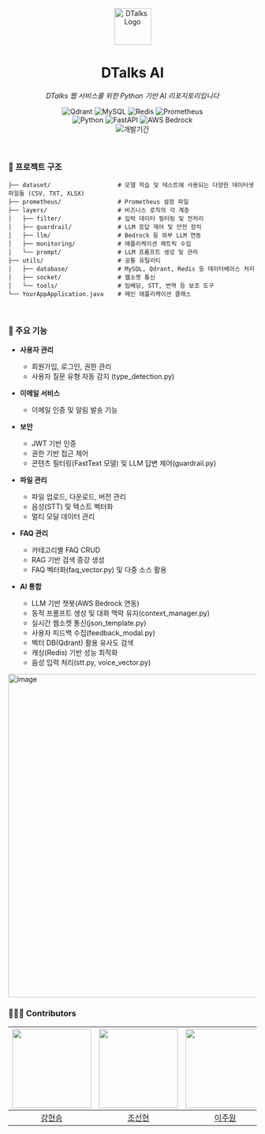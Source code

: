 <div align="center">

<img width="75" alt="DTalks Logo" src="https://github.com/user-attachments/assets/8901ef46-86b0-44d8-b9f5-d32f831a5651" />

<h1>DTalks AI</h1>

<p><em>DTalks 웹 서비스를 위한 Python 기반 AI 리포지토리입니다</em></p>

<p>
  <img src="https://img.shields.io/badge/Qdrant-FF4B4B?style=for-the-badge&logo=qdrant&logoColor=white" alt="Qdrant"/>
  <img src="https://img.shields.io/badge/MySQL-4479A1?style=for-the-badge&logo=mysql&logoColor=white" alt="MySQL"/>
  <img src="https://img.shields.io/badge/Redis-DC382D?style=for-the-badge&logo=redis&logoColor=white" alt="Redis"/>
  <img src="https://img.shields.io/badge/Prometheus-E6522C?style=for-the-badge&logo=prometheus&logoColor=white" alt="Prometheus"/>
<br>
  <img src="https://img.shields.io/badge/Python-3776AB?style=for-the-badge&logo=python&logoColor=white" alt="Python"/>
  <img src="https://img.shields.io/badge/FastAPI-009688?style=for-the-badge&logo=fastapi&logoColor=white" alt="FastAPI"/>
  <img src="https://img.shields.io/badge/AWS_Bedrock-FF9900?style=for-the-badge&logo=amazonaws&logoColor=white" alt="AWS Bedrock"/>
<br>
  <img src="https://img.shields.io/badge/개발기간-2025.07~2025.08-7D57C1?style=for-the-badge&logo=github&logoColor=white" alt="개발기간"/>
</p>

</div>

<div align="left" display="flex">

<br>

### 📁 프로젝트 구조

```
├── dataset/                   # 모델 학습 및 테스트에 사용되는 다양한 데이터셋 파일들 (CSV, TXT, XLSX)
├── prometheus/                # Prometheus 설정 파일
├── layers/                    # 비즈니스 로직의 각 계층
│   ├── filter/                # 입력 데이터 필터링 및 전처리
│   ├── guardrail/             # LLM 응답 제어 및 안전 장치
│   ├── llm/                   # Bedrock 등 외부 LLM 연동
│   ├── monitoring/            # 애플리케이션 메트릭 수집
│   └── prompt/                # LLM 프롬프트 생성 및 관리
├── utils/                     # 공통 유틸리티
│   ├── database/              # MySQL, Qdrant, Redis 등 데이터베이스 처리
│   ├── socket/                # 웹소켓 통신
│   └── tools/                 # 임베딩, STT, 번역 등 보조 도구
└── YourAppApplication.java    # 메인 애플리케이션 클래스
```

<br>

### 🔧 주요 기능

- **사용자 관리**
  - 회원가입, 로그인, 권한 관리
  - 사용자 질문 유형 자동 감지 (type_detection.py)

- **이메일 서비스**
  - 이메일 인증 및 알림 발송 기능

- **보안**
  - JWT 기반 인증
  - 권한 기반 접근 제어
  - 콘텐츠 필터링(FastText 모델) 및 LLM 답변 제어(guardrail.py)

- **파일 관리**
  - 파일 업로드, 다운로드, 버전 관리
  - 음성(STT) 및 텍스트 벡터화
  - 멀티 모달 데이터 관리

- **FAQ 관리**
  - 카테고리별 FAQ CRUD
  - RAG 기반 검색 증강 생성
  - FAQ 벡터화(faq_vector.py) 및 다중 소스 활용

- **AI 통합**
  - LLM 기반 챗봇(AWS Bedrock 연동)
  - 동적 프롬프트 생성 및 대화 맥락 유지(context_manager.py)
  - 실시간 웹소켓 통신(json_template.py)
  - 사용자 피드백 수집(feedback_modal.py)
  - 벡터 DB(Qdrant) 활용 유사도 검색
  - 캐싱(Redis) 기반 성능 최적화
  - 음성 입력 처리(stt.py, voice_vector.py)
<img width="1176" height="656" alt="image" src="https://github.com/user-attachments/assets/1895825c-61d6-483e-9171-22e8a2387a89" />


<br>

### 👩🏻‍💻 Contributors

| <img width="160px" src="https://avatars.githubusercontent.com/hssKang" /> | <img width="160px" src="https://avatars.githubusercontent.com/ChoSunHyun" /> | <img width="160px" src="https://avatars.githubusercontent.com/juwonleee" /> | <img width="160px" src="https://avatars.githubusercontent.com/dogsub" /> |
|:---:|:---:|:---:|:---:|
| [강현승](https://github.com/hssKang) | [조선현](https://github.com/ChoSunHyun) | [이주원](https://github.com/juwonleee) | [김동섭](https://github.com/dogsub) |


</div> 
